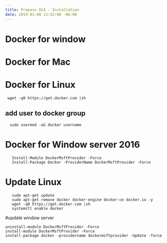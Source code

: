 ```yaml
---
title: Prepare DCA - Installation
date: 2019-01-08 13:52:00 -06:00
---
```


<!--more-->

# Docker for window
# Docker for Mac
# Docker for Linux
 ```
  wget -q0 https://get.docker.com |sh
 ```
  ## add user to docker group
```
  sudo usermod -aG docker username
```
# Docker for Window server 2016
```
   Install-Module DockerMsftProvider -Force
   Install-Package Docker -ProviderName DockerMsftProvider -Force
```
# Update Linux
```
   sudo apt-get update
   sudo apt-get remove docker docker-engine docker-ce docker.io -y
   wget -q0 https://get.docker.com |sh
   systemctl enable docker
```

#update window server
```
uninstall-module DockerMsftProvider -Force
install-module DockerMsftProvider -Force
install-package docker -providername dockermsftprovider -Update -force
```